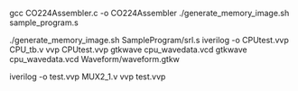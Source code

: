 
gcc CO224Assembler.c -o CO224Assembler
./generate_memory_image.sh sample_program.s


./generate_memory_image.sh SampleProgram/srl.s
iverilog -o CPUtest.vvp CPU_tb.v
vvp CPUtest.vvp
gtkwave cpu_wavedata.vcd
gtkwave cpu_wavedata.vcd Waveform/waveform.gtkw




iverilog -o test.vvp MUX2_1.v
vvp test.vvp